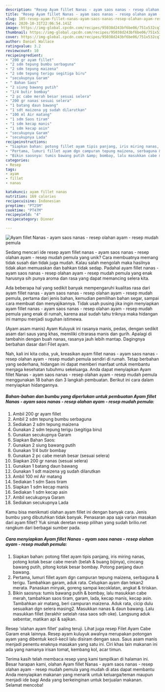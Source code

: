 ```yaml
---
description: "Resep Ayam fillet Nanas - ayam saos nanas - resep olahan ayam - resep mudah pemula, Sempurna"
title: "Resep Ayam fillet Nanas - ayam saos nanas - resep olahan ayam - resep mudah pemula, Sempurna"
slug: 105-resep-ayam-fillet-nanas-ayam-saos-nanas-resep-olahan-ayam-resep-mudah-pemula-sempurna
date: 2020-10-31T22:06:54.141Z
image: https://img-global.cpcdn.com/recipes/95038d243bf6be06/751x532cq70/ayam-fillet-nanas-ayam-saos-nanas-resep-olahan-ayam-resep-mudah-pemula-foto-resep-utama.jpg
thumbnail: https://img-global.cpcdn.com/recipes/95038d243bf6be06/751x532cq70/ayam-fillet-nanas-ayam-saos-nanas-resep-olahan-ayam-resep-mudah-pemula-foto-resep-utama.jpg
cover: https://img-global.cpcdn.com/recipes/95038d243bf6be06/751x532cq70/ayam-fillet-nanas-ayam-saos-nanas-resep-olahan-ayam-resep-mudah-pemula-foto-resep-utama.jpg
author: Daniel Wallace
ratingvalue: 3.2
reviewcount: 10
recipeingredient:
- "200 gr ayam fillet"
- "2 sdm tepung bumbu serbaguna"
- "2 sdm tepung maizena"
- "2 sdm tepung terigu segitiga biru"
- "secukupnya Garam"
- " Bahan Saos"
- "2 siung bawang putih"
- "1/4 butir bombay"
- "2 pc cabe merah besar sesuai selera"
- "200 gr nanas sesuai selera"
- "1 batang daun bawang"
- "1 sdt maizena yg sudah dilarutkan"
- "100 ml Air matang"
- "1 sdm Saos tiram"
- "1 sdm kecap manis"
- "1 sdm kecap asin"
- "secukupnya Garam"
- "secukupnya Lada"
recipeinstructions:
- "Siapkan bahan: potong fillet ayam tipis panjang, iris miring nanas, potong kotak besar cabe merah (belah &amp; buang bijinya), cincang bawang putih, pitong kotak besar bombay. Potong panjang daun bawang."
- "Pertama, lumuri fillet ayam dgn campuran tepung maizena, serbaguna &amp; terigu. Tambahkan garam, aduk rata. Celupkan ayam dan tekan2 merata. Panaskan minyak, goreng sampai kecoklatan, angkat &amp; tiriskan."
- "Bikin saosnya: tumis bawang putih &amp; bombay, lalu masukkan cabe merah, tambahkan saos tiram, garam, lada, kecap manis, kecap asin. Tambahkan air matang, beri campuran maizena. Aduk rata, cicip dulu sesuaikan dgn selera masing2. Masukkan nanas &amp; daun bawang. Lalu masukkan fillet (terakhir setelah rasa saos sdh oke). Langsung aduk sebentar, matikan api &amp; sajikan."
categories:
- Resep
tags:
- ayam
- fillet
- nanas

katakunci: ayam fillet nanas 
nutrition: 169 calories
recipecuisine: Indonesian
preptime: "PT25M"
cooktime: "PT47M"
recipeyield: "4"
recipecategory: Dinner

---
```



![Ayam fillet Nanas - ayam saos nanas - resep olahan ayam - resep mudah pemula](https://img-global.cpcdn.com/recipes/95038d243bf6be06/751x532cq70/ayam-fillet-nanas-ayam-saos-nanas-resep-olahan-ayam-resep-mudah-pemula-foto-resep-utama.jpg)

Sedang mencari ide resep ayam fillet nanas - ayam saos nanas - resep olahan ayam - resep mudah pemula yang unik? Cara membuatnya memang tidak susah dan tidak juga mudah. Kalau salah mengolah maka hasilnya tidak akan memuaskan dan bahkan tidak sedap. Padahal ayam fillet nanas - ayam saos nanas - resep olahan ayam - resep mudah pemula yang enak harusnya sih punya aroma dan rasa yang dapat memancing selera kita.

Ada beberapa hal yang sedikit banyak mempengaruhi kualitas rasa dari ayam fillet nanas - ayam saos nanas - resep olahan ayam - resep mudah pemula, pertama dari jenis bahan, kemudian pemilihan bahan segar, sampai cara membuat dan menyajikannya. Tidak usah pusing jika ingin menyiapkan ayam fillet nanas - ayam saos nanas - resep olahan ayam - resep mudah pemula yang enak di rumah, karena asal sudah tahu triknya maka hidangan ini mampu menjadi suguhan istimewa.

(Ayam asam manis) Ayam Kuluyuk ini rasanya manis, pedas, dengan sedikit asam dari saus yang khas, memiliki citrarasa manis dan gurih. Apalagi di tambahin dengan buah nanas, rasanya jauh lebih mantap. Dagingnya berbahan dasar dari Filet ayam.


Nah, kali ini kita coba, yuk, kreasikan ayam fillet nanas - ayam saos nanas - resep olahan ayam - resep mudah pemula sendiri di rumah. Tetap berbahan yang sederhana, hidangan ini dapat memberi manfaat untuk membantu menjaga kesehatan tubuhmu sekeluarga. Anda dapat menyiapkan Ayam fillet Nanas - ayam saos nanas - resep olahan ayam - resep mudah pemula menggunakan 18 bahan dan 3 langkah pembuatan. Berikut ini cara dalam menyiapkan hidangannya.

<!--inarticleads1-->

##### Bahan-bahan dan bumbu yang diperlukan untuk pembuatan Ayam fillet Nanas - ayam saos nanas - resep olahan ayam - resep mudah pemula:

1. Ambil 200 gr ayam fillet
1. Ambil 2 sdm tepung bumbu serbaguna
1. Sediakan 2 sdm tepung maizena
1. Gunakan 2 sdm tepung terigu (segitiga biru)
1. Gunakan secukupnya Garam
1. Siapkan  Bahan Saos:
1. Gunakan 2 siung bawang putih
1. Gunakan 1/4 butir bombay
1. Gunakan 2 pc cabe merah besar (sesuai selera)
1. Siapkan 200 gr nanas (sesuai selera)
1. Gunakan 1 batang daun bawang
1. Gunakan 1 sdt maizena yg sudah dilarutkan
1. Ambil 100 ml Air matang
1. Sediakan 1 sdm Saos tiram
1. Siapkan 1 sdm kecap manis
1. Sediakan 1 sdm kecap asin
1. Ambil secukupnya Garam
1. Sediakan secukupnya Lada


Kamu bisa menikmati olahan ayam fillet ini dengan banyak cara. Jenis bumbu yang dibutuhkan tidak banyak. Penasaran apa saja varian masakan dari ayam fillet? Yuk simak deretan resep pilihan yang sudah brilio.net rangkum dari berbagai sumber pada. 

<!--inarticleads2-->

##### Cara menyiapkan Ayam fillet Nanas - ayam saos nanas - resep olahan ayam - resep mudah pemula:

1. Siapkan bahan: potong fillet ayam tipis panjang, iris miring nanas, potong kotak besar cabe merah (belah &amp; buang bijinya), cincang bawang putih, pitong kotak besar bombay. Potong panjang daun bawang.
1. Pertama, lumuri fillet ayam dgn campuran tepung maizena, serbaguna &amp; terigu. Tambahkan garam, aduk rata. Celupkan ayam dan tekan2 merata. Panaskan minyak, goreng sampai kecoklatan, angkat &amp; tiriskan.
1. Bikin saosnya: tumis bawang putih &amp; bombay, lalu masukkan cabe merah, tambahkan saos tiram, garam, lada, kecap manis, kecap asin. Tambahkan air matang, beri campuran maizena. Aduk rata, cicip dulu sesuaikan dgn selera masing2. Masukkan nanas &amp; daun bawang. Lalu masukkan fillet (terakhir setelah rasa saos sdh oke). Langsung aduk sebentar, matikan api &amp; sajikan.


Resep &#39;olahan ayam fillet&#39; paling teruji. Lihat juga resep Filet Ayam Cabe Garam enak lainnya. Resep ayam kuluyuk awalnya merupakan potongan ayam yang dibentuk kecil-kecil lalu disiram dengan saus. Saus asam manis menjadi penentu enaknya masakan yang satu ini. Ciri khas lain makanan ini ada yang namanya irisan tomat, kembang kol, acar timun. 

Terima kasih telah membaca resep yang kami tampilkan di halaman ini. Besar harapan kami, olahan Ayam fillet Nanas - ayam saos nanas - resep olahan ayam - resep mudah pemula yang mudah di atas dapat membantu Anda menyiapkan makanan yang menarik untuk keluarga/teman maupun menjadi ide bagi Anda yang berkeinginan untuk berjualan makanan. Selamat mencoba!
